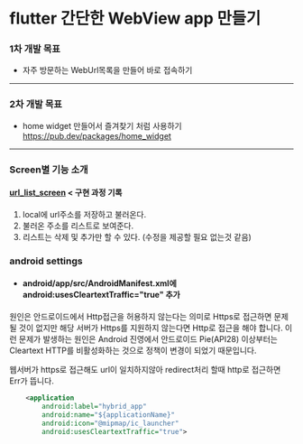 # flutter 간단한 WebView app 만들기

### 1차 개발 목표

- 자주 방문하는 WebUrl목록을 만들어 바로 접속하기

---

### 2차 개발 목표

- home widget 만들어서 즐겨찾기 처럼 사용하기
  https://pub.dev/packages/home_widget

---

### Screen별 기능 소개

#### [url_list_screen](https://kimjunho97.tistory.com/35) < 구현 과정 기록

1. local에 url주소를 저장하고 불러온다.
2. 불러온 주소를 리스트로 보여준다.
3. 리스트는 삭제 및 추가만 할 수 있다. (수정을 제공할 필요 없는것 같음)

### android settings

- #### android/app/src/AndroidManifest.xml에 android:usesCleartextTraffic="true" 추가

원인은 안드로이드에서 Http접근을 허용하지 않는다는 의미로 Https로 접근하면
문제 될 것이 없지만 해당 서버가 Https를 지원하지 않는다면 Http로 접근을 해야 합니다.
이런 문제가 발생하는 원인은 Android 진영에서 안드로이드 Pie(API28) 이상부터는
Cleartext HTTP를 비활성화하는 것으로 정책이 변경이 되었기 때문입니다.

웹서버가 https로 접근해도 url이 일치하지않아 redirect처리 할때 http로 접근하면 Err가 뜹니다.

```xml
    <application
        android:label="hybrid_app"
        android:name="${applicationName}"
        android:icon="@mipmap/ic_launcher"
        android:usesCleartextTraffic="true">
```

